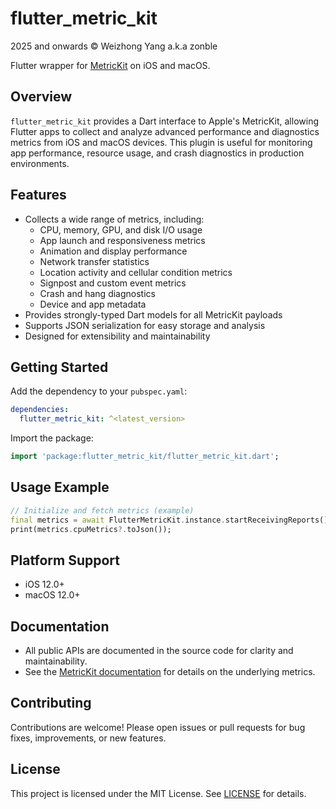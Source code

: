 # flutter_metric_kit

2025 and onwards © Weizhong Yang a.k.a zonble

Flutter wrapper for [MetricKit](https://developer.apple.com/documentation/metrickit) on iOS and macOS.

## Overview

`flutter_metric_kit` provides a Dart interface to Apple's MetricKit, allowing
Flutter apps to collect and analyze advanced performance and diagnostics metrics
from iOS and macOS devices. This plugin is useful for monitoring app
performance, resource usage, and crash diagnostics in production environments.

## Features

- Collects a wide range of metrics, including:
  - CPU, memory, GPU, and disk I/O usage
  - App launch and responsiveness metrics
  - Animation and display performance
  - Network transfer statistics
  - Location activity and cellular condition metrics
  - Signpost and custom event metrics
  - Crash and hang diagnostics
  - Device and app metadata
- Provides strongly-typed Dart models for all MetricKit payloads
- Supports JSON serialization for easy storage and analysis
- Designed for extensibility and maintainability

## Getting Started

Add the dependency to your `pubspec.yaml`:

```yaml
dependencies:
  flutter_metric_kit: ^<latest_version>
```

Import the package:

```dart
import 'package:flutter_metric_kit/flutter_metric_kit.dart';
```

## Usage Example

```dart
// Initialize and fetch metrics (example)
final metrics = await FlutterMetricKit.instance.startReceivingReports();
print(metrics.cpuMetrics?.toJson());
```

## Platform Support

- iOS 12.0+
- macOS 12.0+

## Documentation

- All public APIs are documented in the source code for clarity and maintainability.
- See the [MetricKit
  documentation](https://developer.apple.com/documentation/metrickit) for
  details on the underlying metrics.

## Contributing

Contributions are welcome! Please open issues or pull requests for bug fixes, improvements, or new features.

## License

This project is licensed under the MIT License. See [LICENSE](LICENSE) for details.
